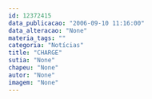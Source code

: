 ```yaml
---
id: 12372415
data_publicacao: "2006-09-10 11:16:00"
data_alteracao: "None"
materia_tags: ""
categoria: "Notícias"
title: "CHARGE"
sutia: "None"
chapeu: "None"
autor: "None"
imagem: "None"
---
```

<p> </p>
